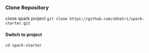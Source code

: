 ### Clone Repository
clone spark project ```git clone https://github.com/skhatri/spark-starter.git```


#### Switch to project
```cd spark-starter```


